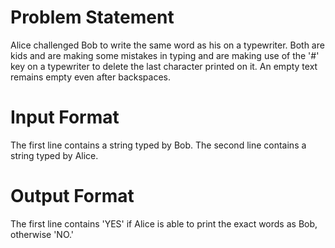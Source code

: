 # Problem Statement
Alice challenged Bob to write the same word as his on a typewriter. Both are kids and
are making some mistakes in typing and are making use of the '#' key on a typewriter
to delete the last character printed on it. An empty text remains empty even after
backspaces.
# Input Format
The first line contains a string typed by Bob.
The second line contains a string typed by Alice.
# Output Format
The first line contains 'YES' if Alice is able to print the exact words as Bob, otherwise
'NO.'
